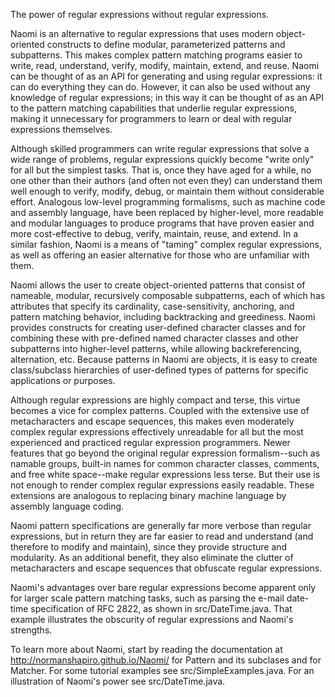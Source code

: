 The power of regular expressions without regular expressions.

Naomi is an alternative to regular expressions that uses modern object-oriented
constructs to define modular, parameterized patterns and subpatterns. This makes
complex pattern matching programs easier to write, read, understand, verify,
modify, maintain, extend, and reuse. Naomi can be thought of as an API for
generating and using regular expressions: it can do everything they can do.
However, it can also be used without any knowledge of regular expressions; in
this way it can be thought of as an API to the pattern matching capabilities that
underlie regular expressions, making it unnecessary for programmers to learn or
deal with regular expressions themselves.

Although skilled programmers can write regular expressions that solve a wide
range of problems, regular expressions quickly become "write only" for all but
the simplest tasks. That is, once they have aged for a while, no one other than
their authors (and often not even they) can understand them well enough to
verify, modify, debug, or maintain them without considerable effort. Analogous
low-level programming formalisms, such as machine code and assembly language,
have been replaced by higher-level, more readable and modular languages to
produce programs that have proven easier and more cost-effective to debug,
verify, maintain, reuse, and extend. In a similar fashion, Naomi is a means of
"taming" complex regular expressions, as well as offering an easier alternative
for those who are unfamiliar with them.

Naomi allows the user to create object-oriented patterns that consist of
nameable, modular, recursively composable subpatterns, each of which has
attributes that specify its cardinality, case-sensitivity, anchoring, and pattern
matching behavior, including backtracking and greediness. Naomi provides
constructs for creating user-defined character classes and for combining these
with pre-defined named character classes and other subpatterns into higher-level
patterns, while allowing backreferencing, alternation, etc. Because patterns in
Naomi are objects, it is easy to create class/subclass hierarchies of
user-defined types of patterns for specific applications or purposes.

Although regular expressions are highly compact and terse, this virtue becomes a
vice for complex patterns. Coupled with the extensive use of metacharacters and
escape sequences, this makes even moderately complex regular expressions
effectively unreadable for all but the most experienced and practiced regular
expression programmers. Newer features that go beyond the original regular
expression formalism--such as namable groups, built-in names for common character
classes, comments, and free white space--make regular expressions less terse. But
their use is not enough to render complex regular expressions easily readable.
These extensions are analogous to replacing binary machine language by assembly
language coding.

Naomi pattern specifications are generally far more verbose than regular
expressions, but in return they are far easier to read and understand (and
therefore to modify and maintain), since they provide structure and modularity.
As an additional benefit, they also eliminate the clutter of metacharacters and
escape sequences that obfuscate regular expressions.

Naomi's advantages over bare regular expressions become apparent only for larger
scale pattern matching tasks, such as parsing the e-mail date-time specification
of RFC 2822, as shown in src/DateTime.java. That example illustrates the
obscurity of regular expressions and Naomi's strengths.

To learn more about Naomi, start by reading the documentation at
http://normanshapiro.github.io/Naomi/ for Pattern and its subclases and for
Matcher. For some tutorial examples see src/SimpleExamples.java. For an
illustration of Naomi's power see src/DateTime.java.


